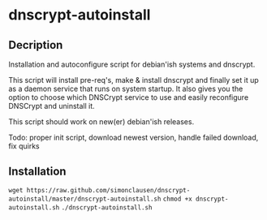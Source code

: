 dnscrypt-autoinstall
====================

## Decription
Installation and autoconfigure script for debian'ish systems and dnscrypt.

This script will install pre-req's, make & install dnscrypt and finally set it up
as a daemon service that runs on system startup. It also gives you the option to
choose which DNSCrypt service to use and easily reconfigure DNSCrypt and uninstall it.

This script should work on new(er) debian'ish releases.

Todo: proper init script, download newest version, handle failed download, fix quirks

## Installation
`wget https://raw.github.com/simonclausen/dnscrypt-autoinstall/master/dnscrypt-autoinstall.sh`
`chmod +x dnscrypt-autoinstall.sh`
`./dnscrypt-autoinstall.sh`

